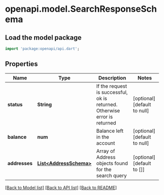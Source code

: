 # openapi.model.SearchResponseSchema

## Load the model package
```dart
import 'package:openapi/api.dart';
```

## Properties
Name | Type | Description | Notes
------------ | ------------- | ------------- | -------------
**status** | **String** | If the request is successful, ok is returned. Otherwise error is returned | [optional] [default to null]
**balance** | **num** | Balance left in the account | [optional] [default to null]
**addresses** | [**List&lt;AddressSchema&gt;**](AddressSchema.md) | Array of Address objects found for the search query | [optional] [default to []]

[[Back to Model list]](../README.md#documentation-for-models) [[Back to API list]](../README.md#documentation-for-api-endpoints) [[Back to README]](../README.md)


